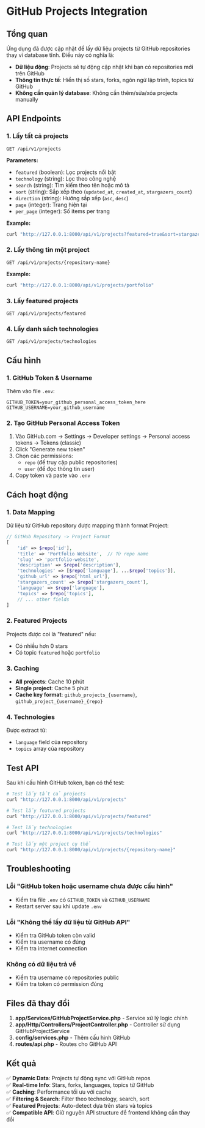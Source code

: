 # GitHub Projects Integration

## Tổng quan

Ứng dụng đã được cập nhật để lấy dữ liệu projects từ GitHub repositories thay vì database tĩnh. Điều này có nghĩa là:

- **Dữ liệu động**: Projects sẽ tự động cập nhật khi bạn có repositories mới trên GitHub
- **Thông tin thực tế**: Hiển thị số stars, forks, ngôn ngữ lập trình, topics từ GitHub
- **Không cần quản lý database**: Không cần thêm/sửa/xóa projects manually

## API Endpoints

### 1. Lấy tất cả projects
```
GET /api/v1/projects
```

**Parameters:**
- `featured` (boolean): Lọc projects nổi bật
- `technology` (string): Lọc theo công nghệ
- `search` (string): Tìm kiếm theo tên hoặc mô tả
- `sort` (string): Sắp xếp theo (`updated_at`, `created_at`, `stargazers_count`)
- `direction` (string): Hướng sắp xếp (`asc`, `desc`)
- `page` (integer): Trang hiện tại
- `per_page` (integer): Số items per trang

**Example:**
```bash
curl "http://127.0.0.1:8000/api/v1/projects?featured=true&sort=stargazers_count&direction=desc"
```

### 2. Lấy thông tin một project
```
GET /api/v1/projects/{repository-name}
```

**Example:**
```bash
curl "http://127.0.0.1:8000/api/v1/projects/portfolio"
```

### 3. Lấy featured projects
```
GET /api/v1/projects/featured
```

### 4. Lấy danh sách technologies
```
GET /api/v1/projects/technologies
```

## Cấu hình

### 1. GitHub Token & Username

Thêm vào file `.env`:
```env
GITHUB_TOKEN=your_github_personal_access_token_here
GITHUB_USERNAME=your_github_username
```

### 2. Tạo GitHub Personal Access Token

1. Vào GitHub.com → Settings → Developer settings → Personal access tokens → Tokens (classic)
2. Click "Generate new token"
3. Chọn các permissions:
   - `repo` (để truy cập public repositories)
   - `user` (để đọc thông tin user)
4. Copy token và paste vào `.env`

## Cách hoạt động

### 1. Data Mapping

Dữ liệu từ GitHub repository được mapping thành format Project:

```php
// GitHub Repository -> Project Format
[
    'id' => $repo['id'],
    'title' => 'Portfolio Website',  // Từ repo name
    'slug' => 'portfolio-website',
    'description' => $repo['description'],
    'technologies' => [$repo['language'], ...$repo['topics']],
    'github_url' => $repo['html_url'],
    'stargazers_count' => $repo['stargazers_count'],
    'language' => $repo['language'],
    'topics' => $repo['topics'],
    // ... other fields
]
```

### 2. Featured Projects

Projects được coi là "featured" nếu:
- Có nhiều hơn 0 stars
- Có topic `featured` hoặc `portfolio` 

### 3. Caching

- **All projects**: Cache 10 phút
- **Single project**: Cache 5 phút
- **Cache key format**: `github_projects_{username}`, `github_project_{username}_{repo}`

### 4. Technologies

Được extract từ:
- `language` field của repository
- `topics` array của repository

## Test API

Sau khi cấu hình GitHub token, bạn có thể test:

```bash
# Test lấy tất cả projects
curl "http://127.0.0.1:8000/api/v1/projects"

# Test lấy featured projects  
curl "http://127.0.0.1:8000/api/v1/projects/featured"

# Test lấy technologies
curl "http://127.0.0.1:8000/api/v1/projects/technologies"

# Test lấy một project cụ thể
curl "http://127.0.0.1:8000/api/v1/projects/{repository-name}"
```

## Troubleshooting

### Lỗi "GitHub token hoặc username chưa được cấu hình"
- Kiểm tra file `.env` có `GITHUB_TOKEN` và `GITHUB_USERNAME`
- Restart server sau khi update `.env`

### Lỗi "Không thể lấy dữ liệu từ GitHub API"
- Kiểm tra GitHub token còn valid
- Kiểm tra username có đúng
- Kiểm tra internet connection

### Không có dữ liệu trả về
- Kiểm tra username có repositories public
- Kiểm tra token có permission đúng

## Files đã thay đổi

1. **app/Services/GitHubProjectService.php** - Service xử lý logic chính
2. **app/Http/Controllers/ProjectController.php** - Controller sử dụng GitHubProjectService
3. **config/services.php** - Thêm cấu hình GitHub
4. **routes/api.php** - Routes cho GitHub API

## Kết quả

✅ **Dynamic Data**: Projects tự động sync với GitHub repos  
✅ **Real-time Info**: Stars, forks, languages, topics từ GitHub  
✅ **Caching**: Performance tối ưu với cache  
✅ **Filtering & Search**: Filter theo technology, search, sort  
✅ **Featured Projects**: Auto-detect dựa trên stars và topics  
✅ **Compatible API**: Giữ nguyên API structure để frontend không cần thay đổi  